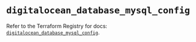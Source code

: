 # `digitalocean_database_mysql_config`

Refer to the Terraform Registry for docs: [`digitalocean_database_mysql_config`](https://registry.terraform.io/providers/digitalocean/digitalocean/2.49.1/docs/resources/database_mysql_config).
